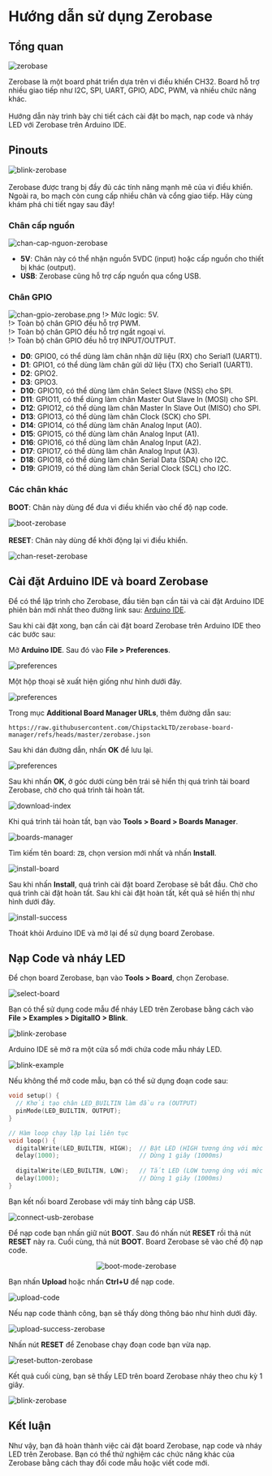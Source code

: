 <br>
<br>
<br>

# Hướng dẫn sử dụng Zerobase

## Tổng quan

![zerobase](../../_media/zerobase.png "zerobase]")

Zerobase là một board phát triển dựa trên vi điều khiển CH32. Board hỗ trợ nhiều giao tiếp như I2C, SPI, UART, GPIO, ADC, PWM, và nhiều chức năng khác. 
<br>
<br>
Hướng dẫn này trình bày chi tiết cách cài đặt bo mạch, nạp code và nháy LED với Zerobase trên Arduino IDE.

## Pinouts
![blink-zerobase](../../_media/zerobase_pinout.png "blink-zerobase]")
<br>
<br>
Zerobase được trang bị đầy đủ các tính năng mạnh mẽ của vi điều khiển. Ngoài ra, bo mạch còn cung cấp nhiều chân và cổng giao tiếp. Hãy cùng khám phá chi tiết ngay sau đây!

### Chân cấp nguồn
![chan-cap-nguon-zerobase](../../_media/chan-cap-nguon-zerobase.png "chan-cap-nguon-zerobase.png]")
- **5V**: Chân này có thể nhận nguồn 5VDC (input) hoặc cấp nguồn cho thiết bị khác (output).
- **USB**: Zerobase cũng hỗ trợ cấp nguồn qua cổng USB.

### Chân GPIO
![chan-gpio-zerobase.png](../../_media/chan-gpio-zerobase.png "chan-gpio-zerobase.png]")
!> Mức logic: 5V.
<br>
!> Toàn bộ chân GPIO đều hỗ trợ PWM.
<br>
!> Toàn bộ chân GPIO đều hỗ trợ ngắt ngoại vi.
<br>
!> Toàn bộ chân GPIO đều hỗ trợ INPUT/OUTPUT.
<br>
- **D0**: GPIO0, có thể dùng làm chân nhận dữ liệu (RX) cho Serial1 (UART1).
- **D1**: GPIO1, có thể dùng làm chân gửi dữ liệu (TX) cho Serial1 (UART1).
- **D2**: GPIO2.
- **D3**: GPIO3.
- **D10**: GPIO10, có thể dùng làm chân Select Slave (NSS) cho SPI.
- **D11**: GPIO11, có thể dùng làm chân Master Out Slave In (MOSI) cho SPI.
- **D12**: GPIO12, có thể dùng làm chân Master In Slave Out (MISO) cho SPI.
- **D13**: GPIO13, có thể dùng làm chân Clock (SCK) cho SPI.
- **D14**: GPIO14, có thể dùng làm chân Analog Input (A0).
- **D15**: GPIO15, có thể dùng làm chân Analog Input (A1).
- **D16**: GPIO16, có thể dùng làm chân Analog Input (A2).
- **D17**: GPIO17, có thể dùng làm chân Analog Input (A3).
- **D18**: GPIO18, có thể dùng làm chân Serial Data (SDA) cho I2C.
- **D19**: GPIO19, có thể dùng làm chân Serial Clock (SCL) cho I2C.

### Các chân khác
**BOOT**: Chân này dùng để đưa vi điều khiển vào chế độ nạp code.

![boot-zerobase](../../_media/boot-zerobase.png "boot-zerobase]")
<br>
<br>
**RESET**: Chân này dùng để khởi động lại vi điều khiển.

![chan-reset-zerobase](../../_media/chan-reset-zerobase.png "chan-reset-zerobase]")

## Cài đặt Arduino IDE và board Zerobase
Để có thể lập trình cho Zerobase, đầu tiên bạn cần tải và cài đặt Arduino IDE phiên bản mới nhất theo đường link sau: [Arduino IDE](https://www.arduino.cc/en/software).

Sau khi cài đặt xong, bạn cần cài đặt board Zerobase trên Arduino IDE theo các bước sau:

Mở **Arduino IDE**. Sau đó vào **File > Preferences**.

![preferences](../../_media/preferences.png "preferences]")

Một hộp thoại sẽ xuất hiện giống như hình dưới đây.

![preferences](../../_media/preferences2.png "preferences]")

Trong mục **Additional Board Manager URLs**, thêm đường dẫn sau:

 ```link
https://raw.githubusercontent.com/ChipstackLTD/zerobase-board-manager/refs/heads/master/zerobase.json
 ```

Sau khi dán đường dẫn, nhấn **OK** để lưu lại.

![preferences](../../_media/preferences3.png "preferences]")

Sau khi nhấn **OK**, ở góc dưới cùng bên trái sẽ hiển thị quá trình tải board Zerobase, chờ cho quá trình tải hoàn tất.

![download-index](../../_media/download-index-zerobase.png "download-index]")

Khi quá trình tải hoàn tất, bạn vào **Tools > Board > Boards Manager**.

![boards-manager](../../_media/boards-manager.png "boards-manager]")

Tìm kiếm tên board: `ZB`, chọn version mới nhất và nhấn **Install**.

![install-board](../../_media/install-board-zb-boards-manager.png "install-board]")

Sau khi nhấn **Install**, quá trình cài đặt board Zerobase sẽ bắt đầu. Chờ cho quá trình cài đặt hoàn tất. Sau khi cài đặt hoàn tất, kết quả sẽ hiển thị như hình dưới đây.

![install-success](../../_media/install-success.png "install-success]")

Thoát khỏi Arduino IDE và mở lại để sử dụng board Zerobase.

## Nạp Code và nháy LED

Để chọn board Zerobase, bạn vào **Tools > Board**, chọn Zerobase.

![select-board](../../_media/select-board-zerobase.png "select-board]")

Bạn có thể sử dụng code mẫu để nháy LED trên Zerobase bằng cách vào **File > Examples > DigitalIO > Blink**.

![blink-zerobase](../../_media/blink-zerobase.png "blink-zerobase]")

Arduino IDE sẽ mở ra một cửa sổ mới chứa code mẫu nháy LED.

![blink-example](../../_media/blink-example.png "blink-example]")

Nếu không thể mở code mẫu, bạn có thể sử dụng đoạn code sau:

```cpp
void setup() {
  // Khởi tạo chân LED_BUILTIN làm đầu ra (OUTPUT)
  pinMode(LED_BUILTIN, OUTPUT);
}

// Hàm loop chạy lặp lại liên tục
void loop() {
  digitalWrite(LED_BUILTIN, HIGH);  // Bật LED (HIGH tương ứng với mức điện áp cao)
  delay(1000);                      // Dừng 1 giây (1000ms)
  
  digitalWrite(LED_BUILTIN, LOW);   // Tắt LED (LOW tương ứng với mức điện áp thấp)
  delay(1000);                      // Dừng 1 giây (1000ms)
}
```

Bạn kết nối board Zerobase với máy tính bằng cáp USB.

![connect-usb-zerobase](../../_media/connect-usb-zerobase.png "connect-usb-zerobase]")

Để nạp code bạn nhấn giữ nút **BOOT**. Sau đó nhấn nút **RESET** rồi thả nút **RESET** này ra. Cuối cùng, thả nút **BOOT**. Board Zerobase sẽ vào chế độ nạp code.

<p align="center">
  <img src="../../_media/boot-mode-zerobase.gif" alt="boot-mode-zerobase">
</p>

Bạn nhấn **Upload** hoặc nhấn **Ctrl+U** để nạp code.

![upload-code](../../_media/upload-code.png "upload-code]")

Nếu nạp code thành công, bạn sẽ thấy dòng thông báo như hình dưới đây.

![upload-success-zerobase](../../_media/upload-success-zerobase.png "upload-success-zerobase]")

Nhấn nút **RESET** để Zenobase chạy đoạn code bạn vừa nạp.

![reset-button-zerobase](../../_media/reset-button-zerobase.png "reset-button-zerobase]")

Kết quả cuối cùng, bạn sẽ thấy LED trên board Zerobase nháy theo chu kỳ 1 giây.

![blink-zerobase](../../_media/blink-zerobase.gif "blink-zerobase]")

## Kết luận

Như vậy, bạn đã hoàn thành việc cài đặt board Zerobase, nạp code và nháy LED trên Zerobase. Bạn có thể thử nghiệm các chức năng khác của Zerobase bằng cách thay đổi code mẫu hoặc viết code mới.